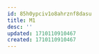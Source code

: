 ```yaml
---
id: 85h0ypciv1o8ahrznf8dasu
title: M1
desc: ''
updated: 1710110910467
created: 1710110910467
---
```

